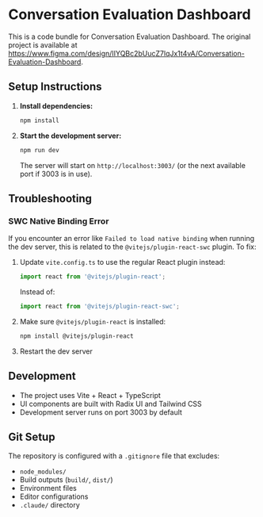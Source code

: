 
# Conversation Evaluation Dashboard

This is a code bundle for Conversation Evaluation Dashboard. The original project is available at https://www.figma.com/design/IIYQBc2bUucZ7lqJx1t4vA/Conversation-Evaluation-Dashboard.

## Setup Instructions

1. **Install dependencies:**
   ```bash
   npm install
   ```

2. **Start the development server:**
   ```bash
   npm run dev
   ```

   The server will start on `http://localhost:3003/` (or the next available port if 3003 is in use).

## Troubleshooting

### SWC Native Binding Error

If you encounter an error like `Failed to load native binding` when running the dev server, this is related to the `@vitejs/plugin-react-swc` plugin. To fix:

1. Update `vite.config.ts` to use the regular React plugin instead:
   ```typescript
   import react from '@vitejs/plugin-react';
   ```
   Instead of:
   ```typescript
   import react from '@vitejs/plugin-react-swc';
   ```

2. Make sure `@vitejs/plugin-react` is installed:
   ```bash
   npm install @vitejs/plugin-react
   ```

3. Restart the dev server

## Development

- The project uses Vite + React + TypeScript
- UI components are built with Radix UI and Tailwind CSS
- Development server runs on port 3003 by default

## Git Setup

The repository is configured with a `.gitignore` file that excludes:
- `node_modules/`
- Build outputs (`build/`, `dist/`)
- Environment files
- Editor configurations
- `.claude/` directory
